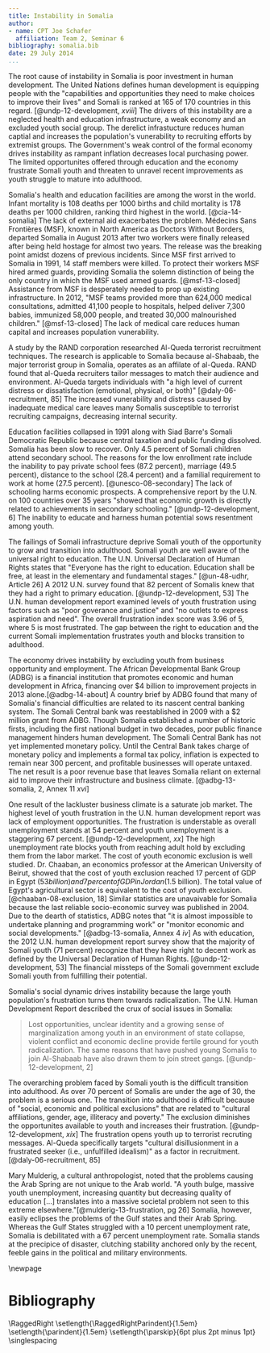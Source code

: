 ```yaml
---
title: Instability in Somalia
author:
- name: CPT Joe Schafer
  affiliation: Team 2, Seminar 6
bibliography: somalia.bib
date: 29 July 2014
...
```


<!--
TODO:
  * scale parens around small caps
  * kerning of small caps after quotes
-->

The root cause of instability in Somalia is poor investment in human
development.  The United Nations defines human development is
equipping people with the "capabilities and opportunities they need to
make choices to improve their lives" and Somali is ranked at 165 of
170 countries in this regard. [@undp-12-development, *xviii*]  The
drivers of this instability are a neglected health and education
infrastructure, a weak economy and an excluded youth social group.
The derelict infrastucture reduces human captial and increases the
population's vunerability to recruiting efforts by extremist groups.
The Government's weak control of the formal economy drives instability
as rampant inflation decreases local purchasing power. The limited
opportunites offered through education and the economy frustrate
Somali youth and threaten to unravel recent improvements as youth
struggle to mature into adulthood.

<!-- Infrastructure -->

Somalia's health and education facilities are among the worst in the
world.  Infant mortality is 108 deaths per 1000 births and child
mortality is 178 deaths per 1000 children, ranking third highest in
the world. [@cia-14-somalia] The lack of external aid exacerbates the
problem.  Médecins Sans Frontières (MSF), known in North America as
Doctors Without Borders, departed Somalia in August 2013 after two
workers were finally released after being held hostage for almost two
years.  The release was the breaking point amidst dozens of previous
incidents.  Since MSF first arrived to Somalia in 1991, 14 staff
members were killed.  To protect their workers MSF hired armed guards,
providing Somalia the solemn distinction of being the only country in
which the MSF used armed guards. [@msf-13-closed] Assistance from MSF
is desperately needed to prop up existing infrastructure. In 2012,
"MSF teams provided more than 624,000 medical consultations, admitted
41,100 people to hospitals, helped deliver 7,300 babies, immunized
58,000 people, and treated 30,000 malnourished children."
[@msf-13-closed]  The lack of medical care reduces human capital
and increases population vunerability.

A study by the RAND corporation researched Al-Queda terrorist
recruitment techniques.  The research is applicable to Somalia because
al-Shabaab, the major terrorist group in Somalia, operates as an
affilate of al-Queda.  RAND found that al-Queda recruiters tailor
messages to match their audience and environment. Al-Queda targets
individuals with "a high level of current distress or dissatisfaction
(emotional, physical, or both)" [@daly-06-recruitment, 85] The
increased vunerability and distress caused by inadequate medical care
leaves many Somalis susceptible to terrorist recruiting campaigns,
decreasing internal security.

Education facilities collapsed in 1991 along with Siad Barre's Somali
Democratic Republic because central taxation and public funding
dissolved.  Somalia has been slow to recover.  Only 4.5 percent of
Somali children attend secondary school.  The reasons for the low
enrollment rate include the inability to pay private school fees (87.2
percent), marriage (49.5 percent), distance to the school (28.4
percent) and a familial requirement to work at home (27.5
percent). [@unesco-08-secondary] The lack of schooling harms economic
prospects.  A comprehensive report by the U.N. on 100 countries over
35 years "showed that economic growth is directly related to
achievements in secondary schooling."  [@undp-12-development, 6] The
inability to educate and harness human potential sows resentment among
youth.

The failings of Somali infrastructure deprive Somali youth of the
opportunity to grow and transition into adulthood.  Somali youth are
well aware of the universal right to education.  The U.N. Universal
Declaration of Human Rights states that "Everyone has the right to
education. Education shall be free, at least in the elementary and
fundamental stages." [@un-48-udhr, Article 26]  A 2012 U.N. survey
found that 82 percent of Somalis knew that they had a right to primary
education. [@undp-12-development, 53]  The U.N. human development
report examined levels of youth frustration using factors such as
"poor goverance and justice" and "no outlets to express aspiration and
need".  The overall frustration index score was 3.96 of 5, where 5 is
most frustrated.  The gap between the right to education and the
current Somali implementation frustrates youth and
blocks transition to adulthood.

<!-- Economic -->

The economy drives instability by excluding youth from business
opportunity and employment. The African Developmental Bank Group
(ADBG) is a financial institution that promotes economic and human
development in Africa, financing over $4 billion to improvement
projects in 2013 alone.[@adbg-14-about] A country brief by ADBG found
that many of Somalia's financial difficulties are related to its
nascent central banking system.  The Somali Central bank was
reestablished in 2009 with a $2 million grant from ADBG.  Though
Somalia established a number of historic firsts, including the first
national budget in two decades, poor public finance management hinders
human development.  The Somali Central Bank has not yet implemented
monetary policy.  Until the Central Bank takes charge of monetary
policy and implements a formal tax policy, inflation is expected to
remain near 300 percent, and profitable businesses will operate
untaxed.  The net result is a poor revenue base that leaves Somalia
reliant on external aid to improve their infrastructure and business
climate. [@adbg-13-somalia, 2, Annex 11 *xvi*]

One result of the lackluster business climate is a saturate job
market.  The highest level of youth frustration in the U.N. human
development report was lack of employment opportunities.  The
frustration is understable as overall unemployment stands at 54
percent and youth unemployment is a staggering 67 percent.
[@undp-12-development, *xx*] The high unemployment rate blocks youth
from reaching adult hold by excluding them from the labor market.  The
cost of youth economic exclusion is well studied.  Dr. Chaaban, an
economics professor at the American University of Beirut, showed that
the cost of youth exclusion reached 17 percent of GDP in Egypt ($53
billion) and 7 percent of GDP in Jordan ($1.5 billion).  The total
value of Egypt's agricultural sector is equivalent to the cost of
youth exclusion. [@chaaban-08-exclusion, 18]  Similar statistics are
unavaivable for Somalia because the last reliable socio-economic
survey was published in 2004.  Due to the dearth of statistics, ADBG
notes that "it is almost impossible to undertake planning and
programming work" or "monitor economic and social developments."
[@adbg-13-somalia, Annex 4 *iv*] As with education, the 2012
U.N. human development report survey show that the majority of Somali
youth (71 percent) recognize that they have right to decent work as
defined by the Universal Declaration of Human
Rights. [@undp-12-development, 53]  The financial missteps of the
Somali government exclude Somali youth from fulfilling their
potential.

<!-- Social -->

Somalia's social dynamic drives instability because the large youth
population's frustration turns them towards radicalization.  The U.N.
Human Development Report described the crux of social issues in
Somalia:

> Lost opportunities, unclear identity and a growing sense of
> marginalization among youth in an environment of state collapse,
> violent conflict and economic decline provide fertile ground for
> youth radicalization.  The same reasons that have pushed young
> Somalis to join Al-Shabaab have also drawn them to join street
> gangs. [@undp-12-development, 2]

The overarching problem faced by Somali youth is the difficult
transition into adulthood.  As over 70 percent of Somalis are under
the age of 30, the problem is a serious one.  The transition into
adulthood is difficult because of "social, economic and political
exclusions" that are related to "cultural affiliations, gender, age,
illiteracy and poverty."  The exclusion diminishes the opportunites
available to youth and increases their
frustration. [@undp-12-development, *xix*]  The frustration opens
youth up to terrorist recruting messages.  Al-Queda specifically
targets "cultural disillusionment in a frustrated seeker (i.e.,
unfulfilled idealism)" as a factor in
recruitment. [@daly-06-recruitment, 85]

<!-- Conclusion -->

Mary Mulderig, a cultural anthropologist, noted that the problems
causing the Arab Spring are not unique to the Arab world.  "A youth
bulge, massive youth unemployment, increasing quantity but decreasing
quality of education [...]  translates into a massive societal problem
not seen to this extreme elsewhere."[@mulderig-13-frustration, pg 26]
Somalia, however, easily eclipses the problems of the Gulf states and
their Arab Spring.  Whereas the Gulf States struggled with a 10
percent unemployment rate, Somalia is debilitated with a 67 percent
unemployment rate.  Somalia stands at the precipice of disaster,
clutching stability anchored only by the recent, feeble gains in the
political and military environments.

\newpage

Bibliography
============

<!-- pandoc-citeproc processes citations and inserts the completed -->
<!-- text into the .tex file.  So, when using pandoc-citeproce, -->
<!-- citations are included as part of the body. To prevent -->
<!-- double-spacing our Bibliography, we need the raw latex command -->
<!-- here.  Pandoc preserves raw latex commands.  Github issue filed: -->
<!-- https://github.com/jgm/pandoc/issues/1376 -->

\RaggedRight
\setlength{\RaggedRightParindent}{1.5em}
\setlength{\parindent}{1.5em}
\setlength{\parskip}{6pt plus 2pt minus 1pt}
\singlespacing

<!--
   \bibliography{dummy, somalia.bib}
   Local Variables:
   reftex-default-bibliography: ("somalia.bib")
   zotero-collection: #("1" 0 1 (name "Somalia"))
   reftex-cite-format: ((?\C-m . "[@%l]"))
   End:
-->
